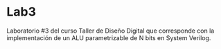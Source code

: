 # Lab3
Laboratorio #3 del curso Taller de Diseño Digital que corresponde con la implementación de un ALU parametrizable de N bits en System Verilog.
